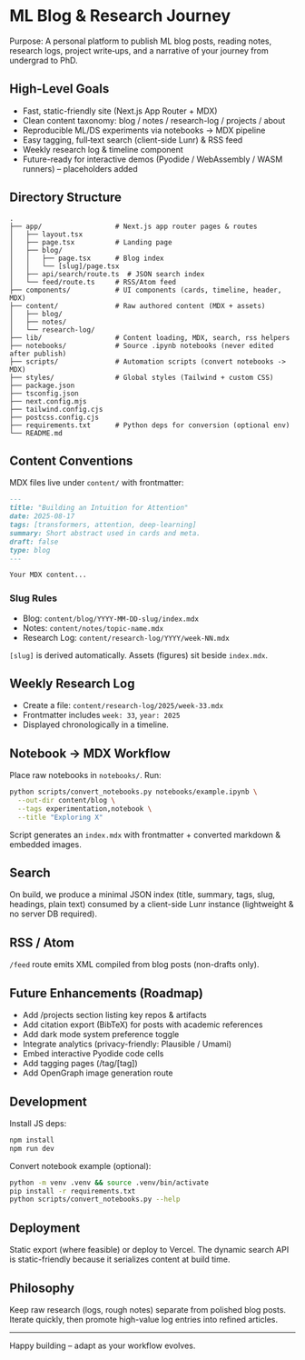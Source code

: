 # ML Blog & Research Journey

Purpose: A personal platform to publish ML blog posts, reading notes, research logs, project write‑ups, and a narrative of your journey from undergrad to PhD.

## High-Level Goals

- Fast, static-friendly site (Next.js App Router + MDX)
- Clean content taxonomy: blog / notes / research-log / projects / about
- Reproducible ML/DS experiments via notebooks -> MDX pipeline
- Easy tagging, full‑text search (client-side Lunr) & RSS feed
- Weekly research log & timeline component
- Future-ready for interactive demos (Pyodide / WebAssembly / WASM runners) – placeholders added

## Directory Structure

```
.
├── app/                  # Next.js app router pages & routes
│   ├── layout.tsx
│   ├── page.tsx          # Landing page
│   ├── blog/
│   │   ├── page.tsx      # Blog index
│   │   └── [slug]/page.tsx
│   ├── api/search/route.ts  # JSON search index
│   └── feed/route.ts     # RSS/Atom feed
├── components/           # UI components (cards, timeline, header, MDX)
├── content/              # Raw authored content (MDX + assets)
│   ├── blog/
│   ├── notes/
│   └── research-log/
├── lib/                  # Content loading, MDX, search, rss helpers
├── notebooks/            # Source .ipynb notebooks (never edited after publish)
├── scripts/              # Automation scripts (convert notebooks -> MDX)
├── styles/               # Global styles (Tailwind + custom CSS)
├── package.json
├── tsconfig.json
├── next.config.mjs
├── tailwind.config.cjs
├── postcss.config.cjs
├── requirements.txt      # Python deps for conversion (optional env)
└── README.md
```

## Content Conventions

MDX files live under `content/` with frontmatter:

```md
---
title: "Building an Intuition for Attention"
date: 2025-08-17
tags: [transformers, attention, deep-learning]
summary: Short abstract used in cards and meta.
draft: false
type: blog
---

Your MDX content...
```

### Slug Rules
- Blog: `content/blog/YYYY-MM-DD-slug/index.mdx`
- Notes: `content/notes/topic-name.mdx`
- Research Log: `content/research-log/YYYY/week-NN.mdx`

`[slug]` is derived automatically. Assets (figures) sit beside `index.mdx`.

## Weekly Research Log
- Create a file: `content/research-log/2025/week-33.mdx`
- Frontmatter includes `week: 33`, `year: 2025`
- Displayed chronologically in a timeline.

## Notebook -> MDX Workflow
Place raw notebooks in `notebooks/`. Run:

```bash
python scripts/convert_notebooks.py notebooks/example.ipynb \
  --out-dir content/blog \
  --tags experimentation,notebook \
  --title "Exploring X"
```

Script generates an `index.mdx` with frontmatter + converted markdown & embedded images.

## Search
On build, we produce a minimal JSON index (title, summary, tags, slug, headings, plain text) consumed by a client-side Lunr instance (lightweight & no server DB required).

## RSS / Atom
`/feed` route emits XML compiled from blog posts (non-drafts only).

## Future Enhancements (Roadmap)
- Add /projects section listing key repos & artifacts
- Add citation export (BibTeX) for posts with academic references
- Add dark mode system preference toggle
- Integrate analytics (privacy-friendly: Plausible / Umami)
- Embed interactive Pyodide code cells
- Add tagging pages (/tag/[tag])
- Add OpenGraph image generation route

## Development

Install JS deps:

```bash
npm install
npm run dev
```

Convert notebook example (optional):

```bash
python -m venv .venv && source .venv/bin/activate
pip install -r requirements.txt
python scripts/convert_notebooks.py --help
```

## Deployment
Static export (where feasible) or deploy to Vercel. The dynamic search API is static-friendly because it serializes content at build time.

## Philosophy
Keep raw research (logs, rough notes) separate from polished blog posts. Iterate quickly, then promote high-value log entries into refined articles.

---
Happy building – adapt as your workflow evolves.
